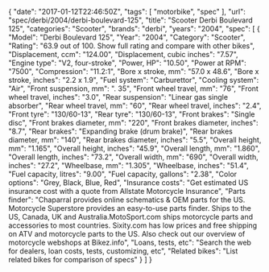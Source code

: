 {
    "date": "2017-01-12T22:46:50Z",
    "tags": [
        "motorbike",
        "spec"
    ],
    "url": "spec\/derbi\/2004\/derbi-boulevard-125",
    "title": "Scooter Derbi Boulevard 125",
    "categories": "Scooter",
    "brands": "derbi",
    "years": "2004",
    "spec": [
        {
            "Model": "Derbi Boulevard 125",
            "Year": "2004",
            "Category": "Scooter",
            "Rating": "63.9 out of 100. Show full rating and compare with other bikes",
            "Displacement, ccm": "124.00",
            "Displacement, cubic inches": "7.57",
            "Engine type": "V2, four-stroke",
            "Power, HP": "10.50",
            "Power at RPM": "7500",
            "Compression": "11.2:1",
            "Bore x stroke, mm": "57.0 x 48.6",
            "Bore x stroke, inches": "2.2 x 1.9",
            "Fuel system": "Carburettor",
            "Cooling system": "Air",
            "Front suspension, mm": ". 35",
            "Front wheel travel, mm": "76",
            "Front wheel travel, inches": "3.0",
            "Rear suspension": "Linear gas single absorber",
            "Rear wheel travel, mm": "60",
            "Rear wheel travel, inches": "2.4",
            "Front tyre": "130\/60-13",
            "Rear tyre": "130\/60-13",
            "Front brakes": "Single disc",
            "Front brakes diameter, mm": "220",
            "Front brakes diameter, inches": "8.7",
            "Rear brakes": "Expanding brake (drum brake)",
            "Rear brakes diameter, mm": "140",
            "Rear brakes diameter, inches": "5.5",
            "Overall height, mm": "1.165",
            "Overall height, inches": "45.9",
            "Overall length, mm": "1.860",
            "Overall length, inches": "73.2",
            "Overall width, mm": "690",
            "Overall width, inches": "27.2",
            "Wheelbase, mm": "1.305",
            "Wheelbase, inches": "51.4",
            "Fuel capacity, litres": "9.00",
            "Fuel capacity, gallons": "2.38",
            "Color options": "Grey, Black, Blue, Red",
            "Insurance costs": "Get estimated US insurance cost with a quote from Allstate Motorcycle Insurance",
            "Parts finder": "Chaparral provides online schematics & OEM parts for the US.   Motorcycle Superstore provides an easy-to-use parts finder. Ships to the US, Canada, UK and Australia.MotoSport.com ships motorcycle parts and accessories to most countries.    Sixity.com has low prices and free shipping on ATV and motorcycle parts to the US. Also check out our overview of motorcycle webshops at Bikez.info",
            "Loans, tests, etc": "Search the web for dealers, loan costs, tests, customizing, etc",
            "Related bikes": "List related bikes for comparison of specs"
        }
    ]
}